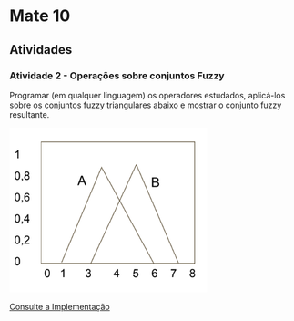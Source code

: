 # Mate 10  

## Atividades

### Atividade 2 - Operações sobre conjuntos Fuzzy

Programar (em qualquer linguagem) os operadores estudados, aplicá-los sobre os conjuntos fuzzy triangulares abaixo e mostrar o conjunto fuzzy resultante.

![](img/conjunto.png)

[Consulte a Implementação](kernel.ipynb)



